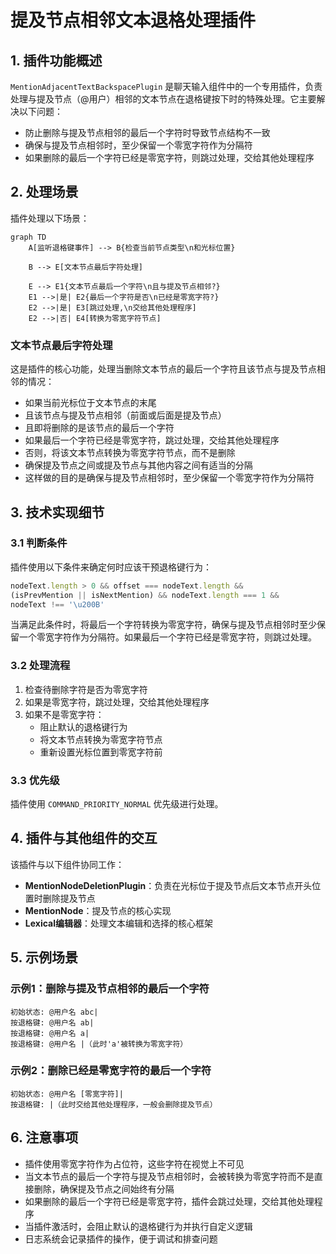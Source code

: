 # 提及节点相邻文本退格处理插件

## 1. 插件功能概述

`MentionAdjacentTextBackspacePlugin` 是聊天输入组件中的一个专用插件，负责处理与提及节点（@用户）相邻的文本节点在退格键按下时的特殊处理。它主要解决以下问题：

- 防止删除与提及节点相邻的最后一个字符时导致节点结构不一致
- 确保与提及节点相邻时，至少保留一个零宽字符作为分隔符
- 如果删除的最后一个字符已经是零宽字符，则跳过处理，交给其他处理程序

## 2. 处理场景

插件处理以下场景：

```mermaid
graph TD
    A[监听退格键事件] --> B{检查当前节点类型\n和光标位置}
    
    B --> E[文本节点最后字符处理]
    
    E --> E1{文本节点最后一个字符\n且与提及节点相邻?}
    E1 -->|是| E2{最后一个字符是否\n已经是零宽字符?}
    E2 -->|是| E3[跳过处理,\n交给其他处理程序]
    E2 -->|否| E4[转换为零宽字符节点]
```

### 文本节点最后字符处理

这是插件的核心功能，处理当删除文本节点的最后一个字符且该节点与提及节点相邻的情况：
- 如果当前光标位于文本节点的末尾
- 且该节点与提及节点相邻（前面或后面是提及节点）
- 且即将删除的是该节点的最后一个字符
- 如果最后一个字符已经是零宽字符，跳过处理，交给其他处理程序
- 否则，将该文本节点转换为零宽字符节点，而不是删除
- 确保提及节点之间或提及节点与其他内容之间有适当的分隔
- 这样做的目的是确保与提及节点相邻时，至少保留一个零宽字符作为分隔符

## 3. 技术实现细节

### 3.1 判断条件

插件使用以下条件来确定何时应该干预退格键行为：

```javascript
nodeText.length > 0 && offset === nodeText.length && 
(isPrevMention || isNextMention) && nodeText.length === 1 &&
nodeText !== '\u200B'
```
当满足此条件时，将最后一个字符转换为零宽字符，确保与提及节点相邻时至少保留一个零宽字符作为分隔符。如果最后一个字符已经是零宽字符，则跳过处理。

### 3.2 处理流程

1. 检查待删除字符是否为零宽字符
2. 如果是零宽字符，跳过处理，交给其他处理程序
3. 如果不是零宽字符：
   - 阻止默认的退格键行为
   - 将文本节点转换为零宽字符节点
   - 重新设置光标位置到零宽字符前

### 3.3 优先级

插件使用 `COMMAND_PRIORITY_NORMAL` 优先级进行处理。

## 4. 插件与其他组件的交互

该插件与以下组件协同工作：

- **MentionNodeDeletionPlugin**：负责在光标位于提及节点后文本节点开头位置时删除提及节点
- **MentionNode**：提及节点的核心实现
- **Lexical编辑器**：处理文本编辑和选择的核心框架

## 5. 示例场景

### 示例1：删除与提及节点相邻的最后一个字符

```
初始状态: @用户名 abc|
按退格键: @用户名 ab|
按退格键: @用户名 a|
按退格键: @用户名 |（此时'a'被转换为零宽字符）
```

### 示例2：删除已经是零宽字符的最后一个字符

```
初始状态: @用户名 [零宽字符]|
按退格键: |（此时交给其他处理程序，一般会删除提及节点）
```

## 6. 注意事项

- 插件使用零宽字符作为占位符，这些字符在视觉上不可见
- 当文本节点的最后一个字符与提及节点相邻时，会被转换为零宽字符而不是直接删除，确保提及节点之间始终有分隔
- 如果删除的最后一个字符已经是零宽字符，插件会跳过处理，交给其他处理程序
- 当插件激活时，会阻止默认的退格键行为并执行自定义逻辑
- 日志系统会记录插件的操作，便于调试和排查问题 
